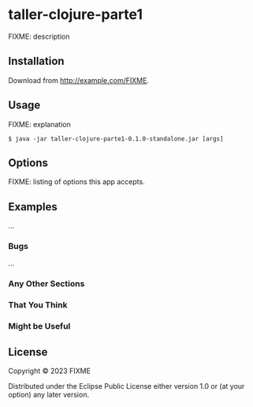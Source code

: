 # taller-clojure-parte1

FIXME: description

## Installation

Download from http://example.com/FIXME.

## Usage

FIXME: explanation

    $ java -jar taller-clojure-parte1-0.1.0-standalone.jar [args]

## Options

FIXME: listing of options this app accepts.

## Examples

...

### Bugs

...

### Any Other Sections
### That You Think
### Might be Useful

## License

Copyright © 2023 FIXME

Distributed under the Eclipse Public License either version 1.0 or (at
your option) any later version.
